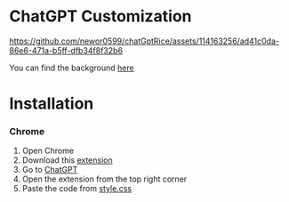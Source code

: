 # ChatGPT Customization




https://github.com/newor0599/chatGptRice/assets/114163256/ad41c0da-86e6-471a-b5ff-dfb34f8f32b6







You can find the background [here](https://waneella.tumblr.com/image/180584571782)

# Installation
### Chrome
1. Open Chrome
2. Download this [extension](https://chromewebstore.google.com/detail/live-custom-cssjs-injecto/gamgadbdliolbhjdcfjjpjfjhgfnckbp)
3. Go to [ChatGPT](https://chat.openai.com/)
4. Open the extension from the top right corner
5. Paste the code from [style.css](https://github.com/newor0599/chatGptRice/blob/main/style.css)
